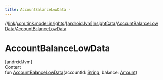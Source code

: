 ```yaml
---
title: AccountBalanceLowData -
---
```

//[link](../../../index.md)/[com.tink.model.insights](../../index.md)/[[androidJvm]InsightData](../index.md)/[AccountBalanceLowData](index.md)/[AccountBalanceLowData](-account-balance-low-data.md)



# AccountBalanceLowData  
[androidJvm]  
Content  
fun [AccountBalanceLowData](-account-balance-low-data.md)(accountId: [String](https://kotlinlang.org/api/latest/jvm/stdlib/kotlin/-string/index.html), balance: [Amount](../../../com.tink.model.misc/[android-jvm]-amount/index.md))  



